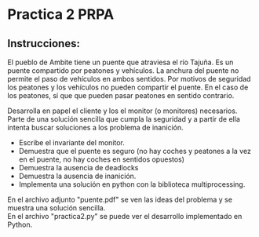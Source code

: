 # Practica 2 PRPA

## Instrucciones:

El pueblo de Ambite tiene un puente que atraviesa el río Tajuña. Es un puente compartido por peatones y vehículos. La anchura del puente no permite el paso de vehículos en ambos sentidos. Por motivos de seguridad los peatones y los vehículos no pueden compartir el puente. En el caso de los peatones, sí que que pueden pasar peatones en sentido contrario.


Desarrolla en papel el cliente y los el monitor (o monitores) necesarios. Parte de una solución sencilla que cumpla la seguridad y a partir de ella intenta buscar soluciones a los problema de inanición.
- Escribe el invariante del monitor.
- Demuestra que el puente es seguro (no hay coches y peatones a la vez en el puente, no hay coches en sentidos opuestos)
- Demuestra la ausencia de deadlocks
- Demuestra la ausencia de inanición.
- Implementa una solución en python con la biblioteca multiprocessing. <br>





En el archivo adjunto "puente.pdf" se ven las ideas del problema y se muestra una solución sencilla. <br>
En el archivo "practica2.py" se puede ver el desarrollo implementado en Python. 
